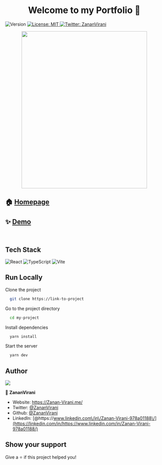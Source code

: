 <h1 align="center">Welcome to my Portfolio 👋</h1>
<p>
  <img alt="Version" src="https://img.shields.io/badge/version-1.0.0-blue.svg?cacheSeconds=2592000" />
  <a href="#" target="_blank">
    <img alt="License: MIT" src="https://img.shields.io/badge/License-MIT-yellow.svg" />
  </a>
  <a href="https://twitter.com/ZananVirani" target="_blank">
    <img alt="Twitter: ZananVirani" src="https://img.shields.io/twitter/follow/ZananVirani.svg?style=social" />
  </a>
</p>

<div align="center">
  <img src="src/assets/developer_activity.svg" width="400" height="500" >
</div>

## 🏠 [Homepage](https://Zanan-Virani.me/)

## ✨ [Demo](https://Zanan-Virani.me/)

<br>

## Tech Stack

![React](https://img.shields.io/badge/react-%2320232a.svg?style=for-the-badge&logo=react&logoColor=%2361DAFB) ![TypeScript](https://img.shields.io/badge/typescript-%23007ACC.svg?style=for-the-badge&logo=typescript&logoColor=white)
![Vite](https://img.shields.io/badge/vite-%23646CFF.svg?style=for-the-badge&logo=vite&logoColor=white)

## Run Locally

Clone the project

```bash
  git clone https://link-to-project
```

Go to the project directory

```bash
  cd my-project
```

Install dependencies

```bash
  yarn install
```

Start the server

```bash
  yarn dev
```

## Author

<a href = "https://github.com/Tanu-N-Prabhu/Python/graphs/contributors">
  <img src = "https://contrib.rocks/image?repo=ZananVirani/mario-with-js"/>
</a>

<br>

👤 **ZananVirani**

- Website: https://Zanan-Virani.me/
- Twitter: [@ZananVirani](https://twitter.com/ZananVirani)
- Github: [@ZananVirani](https://github.com/ZananVirani)
- LinkedIn: [@https:\/\/www.linkedin.com\/in\/Zanan-Virani-978a01188\/](https://linkedin.com/in/https://www.linkedin.com/in/Zanan-Virani-978a01188/)

## Show your support

Give a ⭐️ if this project helped you!
